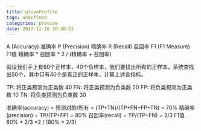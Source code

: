 ```yaml
---
title: gloveProfile
tags: undefined
categories: preview
date: 2017-11-16 10:40:51
---
```


A (Accuracy)  准确率
P (Precision)  精确率
R (Recall)  召回率
F1 (F1 Measure) F1值   精确率 * 召回率 * 2 / (精确率 + 召回率)



假设我们手上有60个正样本，40个负样本，我们要找出所有的正样本，系统查找出50个，其中只有40个是真正的正样本，计算上述各指标。

TP: 将正类预测为正类数  40
FN: 将正类预测为负类数  20
FP: 将负类预测为正类数  10
TN: 将负类预测为负类数  30

准确率(accuracy) = 预测对的/所有 = (TP+TN)/(TP+FN+FP+TN) = 70%
精确率(precision) = TP/(TP+FP) = 80%
召回率(recall) = TP/(TP+FN) = 2/3
F1值  80% * 2/3 *2 / (80% + 2/3)